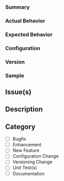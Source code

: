 <!-- 
Before creating an issue or submitting a PR, please check that your issue is not already fixed in the latest stable version and that a similar issue or PR is not reported already (also check closed issues).
-->

<!--
Please help us process GitHub Issues faster by providing the following information.

Note: If you have a question about your entire application or use case, please post it on the Okta Developer Forum (https://devforum.okta.com) instead. For urgent issues contact support@okta.com. Issues in this repository are reserved for bug reports and feature requests.
-->

<!--
For Security related issues, please fill the below section.
-->

### Summary

<!-- 
Please provide a high level summary of the issue you are having
-->

### Actual Behavior

<!-- 
Please describe step by step the behavior you are observing
-->

### Expected Behavior

<!--
Please describe step by step the behavior you expect
-->

### Configuration

<!--
Please provide any configuration you have.
-->

### Version

<!--
Please describe what version you are using. Does the problem occur in other versions?
-->

### Sample

<!--
Providing a complete sample (i.e. link to a github repository) will give this issue higher
priority than issues that do not have a complete sample
-->

## Issue(s)
<!-- Reference any existing issue(s) here. -->

## Description
<!-- Add a brief description of the issue. -->

## Category
<!-- If possible, commit unit tests separately from the implementation to simplify validation. -->
- [ ] Bugfix
- [ ] Enhancement
- [ ] New Feature
- [ ] Configuration Change
- [ ] Versioning Change
- [ ] Unit Test(s)
- [ ] Documentation
